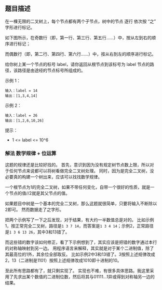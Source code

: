 ## 题目描述
在一棵无限的二叉树上，每个节点都有两个子节点，树中的节点 逐行 依次按 “之” 字形进行标记。

如下图所示，在奇数行（即，第一行、第三行、第五行……）中，按从左到右的顺序进行标记；

而偶数行（即，第二行、第四行、第六行……）中，按从右到左的顺序进行标记。

给你树上某一个节点的标号 label，请你返回从根节点到该标号为 label 节点的路径，该路径是由途经的节点标号所组成的。

示例 1：
```
输入：label = 14
输出：[1,3,4,14]
```
示例 2：
```
输入：label = 26
输出：[1,2,6,10,26]
```

提示：
- 1 <= label <= 10^6

### 解法 数学规律 + 位运算
这题的规律还是比较好找的。
首先，意识到因为没有规定树节点数上限，所以对于任何节点来说都可以将树看做完全二叉树处理。
同时，因为是完全二叉树，没必要真的构建一个树出来，应该可以找找数学规律。

一个根节点为1的完全二叉树，如果不带任何变化，自带一个很好的性质，就是一个节点的值//2就是其父节点的值。

如果题目中树是一个基本的完全二叉树，那么这题就很简单，只要将输入不断除以2即可。
然而数据走了之字形。

把两个示例写了一下之后发现，对于结果，有大约一半数值总是对的。
比如示例1，按正常完全二叉树，路径是`1 3 7 14`，而答案是`1 3 4 14`；示例2，正常路径是`1 3 6 13 26`，其中3和13错了。

而这些错的数字该如何修正，看了下示例想到了，其实应该是把错的数字通过本行的对称轴映射到另一边。
用程序语言来解释，其实就是对于某个二进制值，除了其最高位的1外，其余位全部取反。
比如示例2中3和13错了。3按照上述规律改成2，13（二进制是1101）按照上述规律改成1010即十进制的10。

至此所有思路都有了，就只剩实现了。
实现也不难，有很多具体思路。我这里采用了先求出某个数值的二进制位数，然后将其与01111...1异或得到对称轴另一边的结果。